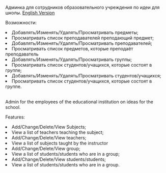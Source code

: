 <p>Админка для сотрудников образовательного учреждения по идеи для школы. <a href="#eng">English Version</a></p> 
<p>Возможности:</p>
    <li>Добавлять/Изменять/Удалять/Просматривать предметы;</li> <!-- имеется ввиду название предмета -->
    <li>Просматривать список преподавателей преподающий предмет;</li>
    <li>Добавлять/Изменять/Удалять/Просматривать преподавателей;</li>
    <li>Просматривать список предметов, которые преподаёт преподаватель</li>
    <li>Добавлять/Изменять/Удалять/Просматривать группы;</li>
    <li>Просматривать список студентов/учащихся, которые состоят в группе;</li>
    <li>Добавлять/Изменять/Удалять/Просматривать студентов/учащихся;</li>
    <li>Просматривать список студентов/учащихся, которые состоят в группе.</li>
    <br>
<p id="eng">Admin for the employees of the educational institution on ideas for the school. </p> 
<p>Features:</p>
    <li>Add/Change/Delete/View Subjects;</li> <!-- имеется ввиду название предмета -->
    <li>View a list of teachers teaching the subject;</li>
    <li>Add/Change/Delete/View teachers;</li>
    <li>View a list of subjects taught by the instructor</li>
    <li>Add/Change/Delete/View group;</li>
    <li>View a list of students/students who are in a group;</li>
    <li>Add/Change/Delete/View students/students;</li>
    <li>View a list of students/students who are in a group.</li>
